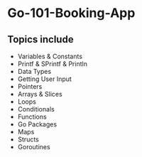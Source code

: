 # Go-101-Booking-App

## Topics include 

- Variables & Constants
- Printf & SPrintf & Println
- Data Types
- Getting User Input
- Pointers
- Arrays & Slices
- Loops
- Conditionals
- Functions
- Go Packages
- Maps 
- Structs
- Goroutines
